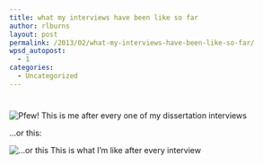 ```yaml
---
title: what my interviews have been like so far
author: rlburns
layout: post
permalink: /2013/02/what-my-interviews-have-been-like-so-far/
wpsd_autopost:
  - 1
categories:
  - Uncategorized
---
```

# 

![Pfew!][1]
This is me after every one of my dissertation interviews

…or this:

 [1]: http://media.tumblr.com/tumblr_m7tqzvn0Ot1qmg4ti.gif "Mind blown"

![][2]
This is what I’m like after every interview

 [2]: http://media.tumblr.com/tumblr_mf4vfnui9k1rxx2de.gif "...or this"